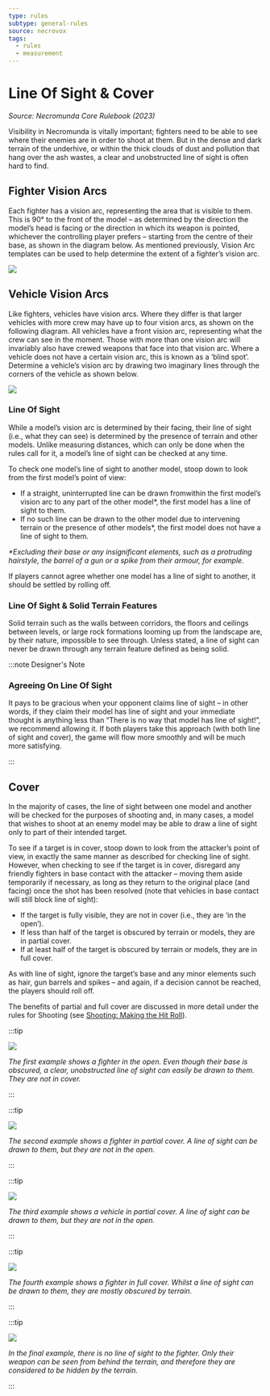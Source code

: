 ```yaml
---
type: rules
subtype: general-rules
source: necrovox
tags:
  - rules
  - measurement
---
```


# Line Of Sight & Cover

_Source: Necromunda Core Rulebook (2023)_

Visibility in Necromunda is vitally important; fighters
need to be able to see where their enemies are in
order to shoot at them. But in the dense and dark
terrain of the underhive, or within the thick clouds
of dust and pollution that hang over the ash wastes, a clear and unobstructed line of sight is often hard to find.

## Fighter Vision Arcs

Each fighter has a vision arc, representing the area
that is visible to them. This is 90° to the front of the
model – as determined by the direction the model’s
head is facing or the direction in which its weapon
is pointed, whichever the controlling player prefers –
starting from the centre of their base, as shown in the
diagram below. As mentioned previously, Vision Arc
templates can be used to help determine the extent of
a fighter’s vision arc.

![](vision-arc.jpg)

## Vehicle Vision Arcs

Like fighters, vehicles have vision arcs. Where
they differ is that larger vehicles with more crew
may have up to four vision arcs, as shown on the
following diagram. All vehicles have a front vision arc,
representing what the crew can see in the moment.
Those with more than one vision arc will invariably also
have crewed weapons that face into that vision arc.
Where a vehicle does not have a certain vision arc, this
is known as a ‘blind spot’. Determine a vehicle’s vision arc by drawing two
imaginary lines through the corners of the vehicle as
shown below.

![](vision-arc-vehicle.jpg)

### Line Of Sight

While a model’s vision arc is determined by their
facing, their line of sight (i.e., what they can see)
is determined by the presence of terrain and other
models. Unlike measuring distances, which can only be
done when the rules call for it, a model’s line of sight
can be checked at any time.

To check one model’s line of sight to another model, stoop down to look from the first model’s point of view:

- If a straight, uninterrupted line can be drawn fromwithin the first model’s vision arc to any part of the other model\*, the first model has a line of sight to them.
- If no such line can be drawn to the other model due to intervening terrain or the presence of other
  models\*, the first model does not have a line of sight to them.

_\*Excluding their base or any insignificant elements, such as a protruding hairstyle, the barrel of a gun or a spike from their armour, for example._

If players cannot agree whether one model has a line of sight to another, it should be settled by rolling off.

### Line Of Sight & Solid Terrain Features

Solid terrain such as the walls between corridors, the floors and ceilings between levels, or large rock
formations looming up from the landscape are, by their
nature, impossible to see through. Unless stated, a line
of sight can never be drawn through any terrain feature
defined as being solid.

:::note Designer's Note

### Agreeing On Line Of Sight

It pays to be gracious when your opponent claims
line of sight – in other words, if they claim their
model has line of sight and your immediate
thought is anything less than “There is no way that
model has line of sight!”, we recommend allowing
it. If both players take this approach (with both
line of sight and cover), the game will flow more
smoothly and will be much more satisfying.

:::

## Cover

In the majority of cases, the line of sight between one
model and another will be checked for the purposes of
shooting and, in many cases, a model that wishes to
shoot at an enemy model may be able to draw a line of
sight only to part of their intended target.

To see if a target is in cover, stoop down to look
from the attacker’s point of view, in exactly the
same manner as described for checking line of sight.
However, when checking to see if the target is in cover, disregard any friendly fighters in base contact with the attacker – moving them aside temporarily if necessary, as long as they return to the original place (and facing) once the shot has been resolved (note that vehicles in base contact will still block line of sight):

- If the target is fully visible, they are not in cover (i.e., they are ‘in the open’).
- If less than half of the target is obscured by terrain or models, they are in partial cover.
- If at least half of the target is obscured by terrain or models, they are in full cover.

As with line of sight, ignore the target’s base and any
minor elements such as hair, gun barrels and spikes –
and again, if a decision cannot be reached, the players
should roll off.

The benefits of partial and full cover are discussed in
more detail under the rules for Shooting (see [Shooting: Making the Hit Roll](/docs/the-rules/shooting#4-make-the-hit-roll)).

:::tip

![](cover-1.jpg)

_The first example shows a fighter in the open. Even though their base is obscured, a clear, unobstructed line of sight can easily be drawn to them. They are not in cover._

:::

:::tip

![](cover-2.jpg)

_The second example shows a fighter in partial cover. A line of sight can be drawn to them, but they are not in the open._

:::

:::tip

![](cover-3.jpg)

_The third example shows a vehicle in partial cover. A line of sight can be drawn to them, but they are not in the open._

:::

:::tip

![](cover-4.jpg)

_The fourth example shows a fighter in full cover. Whilst a line of sight can be drawn to them, they are mostly obscured by terrain._

:::

:::tip

![](cover-5.jpg)

_In the final example, there is no line of sight to the fighter. Only their weapon can be seen from behind the terrain, and therefore they are considered to be hidden by the terrain._

:::

